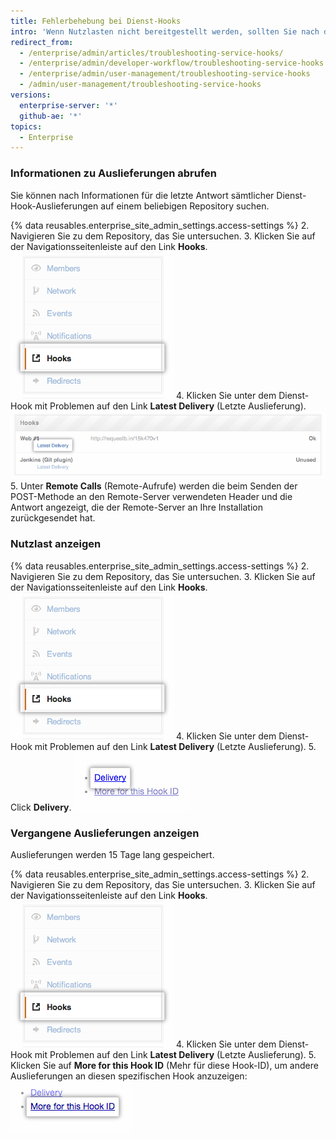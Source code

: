 ```yaml
---
title: Fehlerbehebung bei Dienst-Hooks
intro: 'Wenn Nutzlasten nicht bereitgestellt werden, sollten Sie nach diesen allgemeinen Problemen suchen.'
redirect_from:
  - /enterprise/admin/articles/troubleshooting-service-hooks/
  - /enterprise/admin/developer-workflow/troubleshooting-service-hooks
  - /enterprise/admin/user-management/troubleshooting-service-hooks
  - /admin/user-management/troubleshooting-service-hooks
versions:
  enterprise-server: '*'
  github-ae: '*'
topics:
  - Enterprise
---
```


### Informationen zu Auslieferungen abrufen

Sie können nach Informationen für die letzte Antwort sämtlicher Dienst-Hook-Auslieferungen auf einem beliebigen Repository suchen.

{% data reusables.enterprise_site_admin_settings.access-settings %}
2. Navigieren Sie zu dem Repository, das Sie untersuchen.
3. Klicken Sie auf der Navigationsseitenleiste auf den Link **Hooks**. ![Hooks-Seitenleiste](/assets/images/enterprise/settings/Enterprise-Hooks-Sidebar.png)
4. Klicken Sie unter dem Dienst-Hook mit Problemen auf den Link **Latest Delivery** (Letzte Auslieferung). ![Hook-Details](/assets/images/enterprise/settings/Enterprise-Hooks-Details.png)
5. Unter **Remote Calls** (Remote-Aufrufe) werden die beim Senden der POST-Methode an den Remote-Server verwendeten Header und die Antwort angezeigt, die der Remote-Server an Ihre Installation zurückgesendet hat.

### Nutzlast anzeigen

{% data reusables.enterprise_site_admin_settings.access-settings %}
2. Navigieren Sie zu dem Repository, das Sie untersuchen.
3. Klicken Sie auf der Navigationsseitenleiste auf den Link **Hooks**. ![Hooks-Seitenleiste](/assets/images/enterprise/settings/Enterprise-Hooks-Sidebar.png)
4. Klicken Sie unter dem Dienst-Hook mit Problemen auf den Link **Latest Delivery** (Letzte Auslieferung).
5. Click **Delivery**. ![Nutzlast anzeigen](/assets/images/enterprise/settings/Enterprise-Hooks-Payload.png)

### Vergangene Auslieferungen anzeigen

Auslieferungen werden 15 Tage lang gespeichert.

{% data reusables.enterprise_site_admin_settings.access-settings %}
2. Navigieren Sie zu dem Repository, das Sie untersuchen.
3. Klicken Sie auf der Navigationsseitenleiste auf den Link **Hooks**. ![Hooks-Seitenleiste](/assets/images/enterprise/settings/Enterprise-Hooks-Sidebar.png)
4. Klicken Sie unter dem Dienst-Hook mit Problemen auf den Link **Latest Delivery** (Letzte Auslieferung).
5. Klicken Sie auf **More for this Hook ID** (Mehr für diese Hook-ID), um andere Auslieferungen an diesen spezifischen Hook anzuzeigen: ![Weitere Auslieferungen anzeigen](/assets/images/enterprise/settings/Enterprise-Hooks-More-Deliveries.png)
